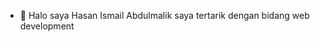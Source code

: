 - 👋 Halo saya Hasan Ismail Abdulmalik saya tertarik dengan bidang web development

<!---
hasanqqsp/hasanqqsp is a ✨ special ✨ repository because its `README.md` (this file) appears on your GitHub profile.
You can click the Preview link to take a look at your changes.
--->
